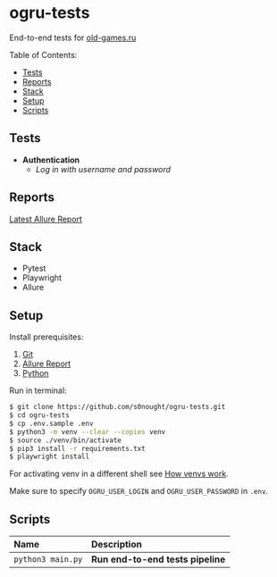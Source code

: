 # ogru-tests

End-to-end tests for [old-games.ru](https://www.old-games.ru/)

Table of Contents:

- [Tests](#tests)
- [Reports](#reports)
- [Stack](#stack)
- [Setup](#setup)
- [Scripts](#scripts)

## Tests

- **Authentication**
    - _Log in with username and password_

## Reports

[Latest Allure Report](https://s0nought.github.io/ogru-tests/index.html)

## Stack

- Pytest
- Playwright
- Allure

## Setup

Install prerequisites:

1. [Git](https://git-scm.com/downloads)
2. [Allure Report](https://allurereport.org/docs/install/)
3. [Python](https://www.python.org/downloads/)

Run in terminal:

```bash
$ git clone https://github.com/s0nought/ogru-tests.git
$ cd ogru-tests
$ cp .env.sample .env
$ python3 -m venv --clear --copies venv
$ source ./venv/bin/activate
$ pip3 install -r requirements.txt
$ playwright install
```

For activating venv in a different shell see [How venvs work](https://docs.python.org/3/library/venv.html#how-venvs-work).

Make sure to specify `OGRU_USER_LOGIN` and `OGRU_USER_PASSWORD` in `.env`.

## Scripts

|Name|Description|
|:---|:----------|
|`python3 main.py`|**Run end-to-end tests pipeline**|
